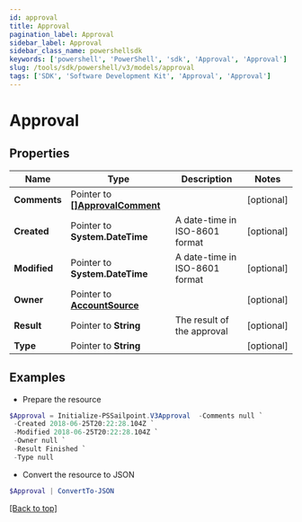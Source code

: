 ```yaml
---
id: approval
title: Approval
pagination_label: Approval
sidebar_label: Approval
sidebar_class_name: powershellsdk
keywords: ['powershell', 'PowerShell', 'sdk', 'Approval', 'Approval'] 
slug: /tools/sdk/powershell/v3/models/approval
tags: ['SDK', 'Software Development Kit', 'Approval', 'Approval']
---
```



# Approval

## Properties

Name | Type | Description | Notes
------------ | ------------- | ------------- | -------------
**Comments** |  Pointer to [**[]ApprovalComment**](approval-comment) |  | [optional] 
**Created** |  Pointer to **System.DateTime** | A date-time in ISO-8601 format | [optional] 
**Modified** |  Pointer to **System.DateTime** | A date-time in ISO-8601 format | [optional] 
**Owner** |  Pointer to [**AccountSource**](account-source) |  | [optional] 
**Result** |  Pointer to **String** | The result of the approval | [optional] 
**Type** |  Pointer to **String** |  | [optional] 

## Examples

- Prepare the resource
```powershell
$Approval = Initialize-PSSailpoint.V3Approval  -Comments null `
 -Created 2018-06-25T20:22:28.104Z `
 -Modified 2018-06-25T20:22:28.104Z `
 -Owner null `
 -Result Finished `
 -Type null
```

- Convert the resource to JSON
```powershell
$Approval | ConvertTo-JSON
```


[[Back to top]](#) 

